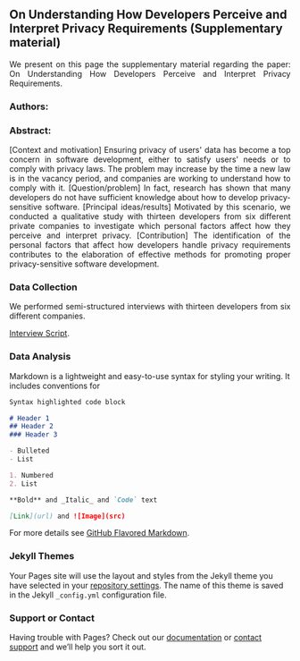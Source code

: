 ## On Understanding How Developers Perceive and Interpret Privacy Requirements (Supplementary material)
<div style="text-align: justify">We present on this page the supplementary material regarding the paper: On Understanding How Developers Perceive and Interpret Privacy Requirements.</div> 

### Authors: 
### Abstract:
<div style="text-align: justify">[Context and motivation] Ensuring privacy of users' data has become a top concern in software development, either to satisfy users' needs or to comply with privacy laws. The problem may increase by the time a new law is in the vacancy period, and companies are working to understand how to comply  with it. [Question/problem] In fact, research has shown that many developers do not have sufficient knowledge about how to develop privacy-sensitive software. [Principal ideas/results] Motivated by this scenario, we conducted a qualitative study with thirteen developers from six different private companies to investigate which personal factors affect how they perceive and interpret privacy. [Contribution] The identification of the personal factors that affect how developers handle privacy requirements contributes to the elaboration of effective methods for promoting proper privacy-sensitive software development.</div>

### Data Collection
<div style="text-align: justify">We performed semi-structured interviews with thirteen developers from six different companies. </div>

[Interview Script](https://github.com/Marianapmaia/PrivacyRequirementsByDevelopers/blob/master/Questionnaire.pdf).
### Data Analysis

Markdown is a lightweight and easy-to-use syntax for styling your writing. It includes conventions for

```markdown
Syntax highlighted code block

# Header 1
## Header 2
### Header 3

- Bulleted
- List

1. Numbered
2. List

**Bold** and _Italic_ and `Code` text

[Link](url) and ![Image](src)
```

For more details see [GitHub Flavored Markdown](https://guides.github.com/features/mastering-markdown/).

### Jekyll Themes

Your Pages site will use the layout and styles from the Jekyll theme you have selected in your [repository settings](https://github.com/Marianapmaia/PrivacyRequirementsByDevelopers/settings). The name of this theme is saved in the Jekyll `_config.yml` configuration file.

### Support or Contact

Having trouble with Pages? Check out our [documentation](https://help.github.com/categories/github-pages-basics/) or [contact support](https://github.com/contact) and we’ll help you sort it out.
